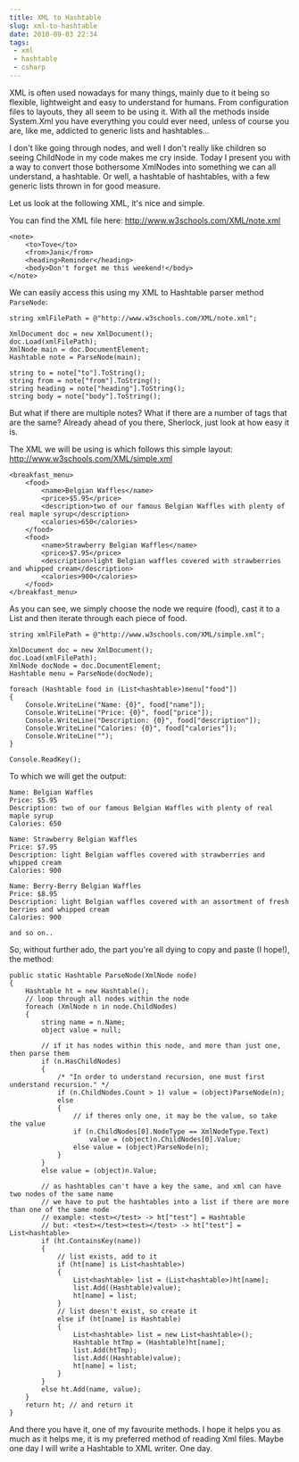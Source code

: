 ---title: XML to Hashtableslug: xml-to-hashtabledate: 2010-09-03 22:34tags: - xml - hashtable - csharp---XML is often used nowadays for many things, mainly due to it being so flexible, lightweight and easy to understand for humans. From configuration files to layouts, they all seem to be using it. With all the methods inside System.Xml you have everything you could ever need, unless of course you are, like me, addicted to generic lists and hashtables...

I don't like going through nodes, and well I don't really like children so seeing ChildNode in my code makes me cry inside. Today I present you with a way to convert those bothersome XmlNodes into something we can all understand, a hashtable. Or well, a hashtable of hashtables, with a few generic lists thrown in for good measure.

Let us look at the following XML, it's nice and simple.

You can find the XML file here: http://www.w3schools.com/XML/note.xml

    <note>
        <to>Tove</to>
        <from>Jani</from>
        <heading>Reminder</heading>
        <body>Don't forget me this weekend!</body>
    </note>

We can easily access this using my XML to Hashtable parser method `ParseNode`:

    string xmlFilePath = @"http://www.w3schools.com/XML/note.xml";

    XmlDocument doc = new XmlDocument();
    doc.Load(xmlFilePath);
    XmlNode main = doc.DocumentElement;
    Hashtable note = ParseNode(main);

    string to = note["to"].ToString();
    string from = note["from"].ToString();
    string heading = note["heading"].ToString();
    string body = note["body"].ToString();

But what if there are multiple notes? What if there are a number of tags that are the same? Already ahead of you there, Sherlock, just look at how easy it is.

The XML we will be using is which follows this simple layout: http://www.w3schools.com/XML/simple.xml

    <breakfast_menu>
        <food>
            <name>Belgian Waffles</name>
            <price>$5.95</price>
            <description>two of our famous Belgian Waffles with plenty of real maple syrup</description>
            <calories>650</calories>
        </food>
        <food>
            <name>Strawberry Belgian Waffles</name>
            <price>$7.95</price>
            <description>light Belgian waffles covered with strawberries and whipped cream</description>
            <calories>900</calories>
        </food>
    </breakfast_menu>

As you can see, we simply choose the node we require (food), cast it to a List<Hashtable> and then iterate through each piece of food.

    string xmlFilePath = @"http://www.w3schools.com/XML/simple.xml";

    XmlDocument doc = new XmlDocument();
    doc.Load(xmlFilePath);
    XmlNode docNode = doc.DocumentElement;
    Hashtable menu = ParseNode(docNode);

    foreach (Hashtable food in (List<hashtable>)menu["food"])
    {
        Console.WriteLine("Name: {0}", food["name"]);
        Console.WriteLine("Price: {0}", food["price"]);
        Console.WriteLine("Description: {0}", food["description"]);
        Console.WriteLine("Calories: {0}", food["calories"]);
        Console.WriteLine("");
    }

    Console.ReadKey();

To which we will get the output:

    Name: Belgian Waffles
    Price: $5.95
    Description: two of our famous Belgian Waffles with plenty of real maple syrup
    Calories: 650

    Name: Strawberry Belgian Waffles
    Price: $7.95
    Description: light Belgian waffles covered with strawberries and whipped cream
    Calories: 900

    Name: Berry-Berry Belgian Waffles
    Price: $8.95
    Description: light Belgian waffles covered with an assortment of fresh berries and whipped cream
    Calories: 900

    and so on..

So, without further ado, the part you're all dying to copy and paste (I hope!), the method:

    public static Hashtable ParseNode(XmlNode node)
    {
        Hashtable ht = new Hashtable();
        // loop through all nodes within the node
        foreach (XmlNode n in node.ChildNodes)
        {
            string name = n.Name;
            object value = null;

            // if it has nodes within this node, and more than just one, then parse them
            if (n.HasChildNodes)
            {
                /* "In order to understand recursion, one must first understand recursion." */
                if (n.ChildNodes.Count > 1) value = (object)ParseNode(n);
                else
                {
                    // if theres only one, it may be the value, so take the value
                    if (n.ChildNodes[0].NodeType == XmlNodeType.Text)
                        value = (object)n.ChildNodes[0].Value;
                    else value = (object)ParseNode(n);
                }
            }
            else value = (object)n.Value;

            // as hashtables can't have a key the same, and xml can have two nodes of the same name
            // we have to put the hashtables into a list if there are more than one of the same node
            // example: <test></test> -> ht["test"] = Hashtable
            // but: <test></test><test></test> -> ht["test"] = List<hashtable>
            if (ht.ContainsKey(name))
            {
                // list exists, add to it
                if (ht[name] is List<hashtable>)
                {
                    List<hashtable> list = (List<hashtable>)ht[name];
                    list.Add((Hashtable)value);
                    ht[name] = list;
                }
                // list doesn't exist, so create it
                else if (ht[name] is Hashtable)
                {
                    List<hashtable> list = new List<hashtable>();
                    Hashtable htTmp = (Hashtable)ht[name];
                    list.Add(htTmp);
                    list.Add((Hashtable)value);
                    ht[name] = list;
                }
            }
            else ht.Add(name, value);
        }
        return ht; // and return it
    }

And there you have it, one of my favourite methods. I hope it helps you as much as it helps me, it is my preferred method of reading Xml files. Maybe one day I will write a Hashtable to XML writer. One day.
